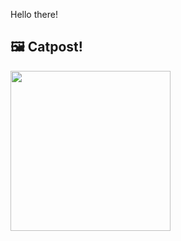 Hello there!



## 🖼️ Catpost!

<sub>
    <img src="https://cdn2.thecatapi.com/images/MTg0NDExOQ.jpg" height="256">
</sub>

